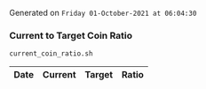 Generated on `Friday 01-October-2021 at 06:04:30`

### Current to Target Coin Ratio
`current_coin_ratio.sh`

Date|Current|Target|Ratio
---|---|---|---
